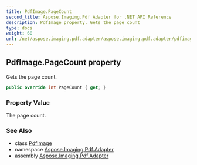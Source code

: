 ```yaml
---
title: PdfImage.PageCount
second_title: Aspose.Imaging.Pdf Adapter for .NET API Reference
description: PdfImage property. Gets the page count
type: docs
weight: 60
url: /net/aspose.imaging.pdf.adapter/aspose.imaging.pdf.adapter/pdfimage/pagecount/
---
```

## PdfImage.PageCount property

Gets the page count.

```csharp
public override int PageCount { get; }
```

### Property Value

The page count.

### See Also

* class [PdfImage](../)
* namespace [Aspose.Imaging.Pdf.Adapter](../../../aspose.imaging.pdf.adapter/)
* assembly [Aspose.Imaging.Pdf.Adapter](../../../)


